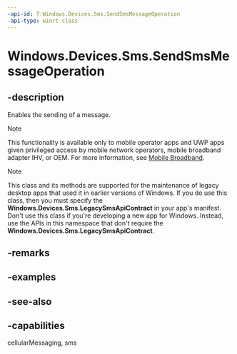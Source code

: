 ```yaml
---
-api-id: T:Windows.Devices.Sms.SendSmsMessageOperation
-api-type: winrt class
---
```


<!-- Class syntax.
public class SendSmsMessageOperation : Windows.Foundation.IAsyncAction, Windows.Foundation.IAsyncInfo
-->

# Windows.Devices.Sms.SendSmsMessageOperation

## -description
Enables the sending of a message.

> [!NOTE]
> This functionality is available only to mobile operator apps and UWP apps given privileged access by mobile network operators, mobile broadband adapter IHV, or OEM. For more information, see [Mobile Broadband](/windows-hardware/drivers/mobilebroadband/index).

> [!NOTE]
> This class and its methods are supported for the maintenance of legacy desktop apps that used it in earlier versions of Windows. If you do use this class, then you must specify the **Windows.Devices.Sms.LegacySmsApiContract** in your app's manifest. Don't use this class if you're developing a new app for Windows. Instead, use the APIs in this namespace that don't require the **Windows.Devices.Sms.LegacySmsApiContract**.

## -remarks

## -examples

## -see-also


## -capabilities
cellularMessaging, sms
